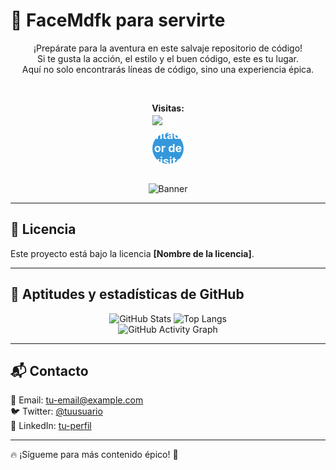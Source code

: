 # 🍁 FaceMdfk para servirte  

<div align="center">
  <p>¡Prepárate para la aventura en este salvaje repositorio de código!<br>
  Si te gusta la acción, el estilo y el buen código, este es tu lugar.<br>
  Aquí no solo encontrarás líneas de código, sino una experiencia épica.</p>

  <br>

  <strong>Visitas:</strong>  
  <br>
  <div style="display: inline-block; width: 50px; height: 50px; border-radius: 50%; background: #3498db; color: white; font-size: 18px; font-weight: bold; display: flex; justify-content: center; align-items: center;">
    <img src="https://komarev.com/ghpvc/?username=FaceMdfk&style=flat-square&color=blue&label=" alt="Contador de visitas">
  </div>

  <br>

  ![Banner](some-boothill-gifs-v0-s34gs2v5zoqc1.gif)
</div>

---

## 📄 Licencia  
Este proyecto está bajo la licencia **[Nombre de la licencia]**.  

---

## 🚀 Aptitudes y estadísticas de GitHub  

<div align="center">
  <img src="https://github-readme-stats.vercel.app/api?username=FaceMdfk&show_icons=true&theme=tokyonight" alt="GitHub Stats" />
  <img src="https://github-readme-stats.vercel.app/api/top-langs/?username=FaceMdfk&layout=compact&theme=tokyonight" alt="Top Langs" />
  <br>
  <img src="https://github-readme-activity-graph.vercel.app/graph?username=FaceMdfk&theme=react-dark" alt="GitHub Activity Graph" />
</div>

---

## 📬 Contacto  
📧 Email: [tu-email@example.com](mailto:tu-email@example.com)  
🐦 Twitter: [@tuusuario](https://twitter.com/tuusuario)  
💼 LinkedIn: [tu-perfil](https://linkedin.com/in/tuusuario)  

---

🔥 ¡Sígueme para más contenido épico! 🚀  
